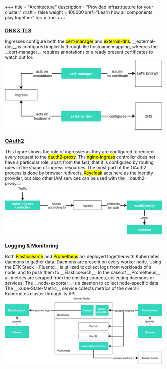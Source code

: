 +++
title = "Architecture"
description = "Provided infrastructure for your cluster."
draft = false
weight = 100000
bref="Learn how all components play together"
toc = true
+++

<h3 class="section-head" id="dns-tls"><a href="#dns-tls">DNS & TLS</a></h3>
Ingresses configure both the <mark>cert-manager</mark> and <mark>external-dns</mark>. __external-dns__ is configured implicitly through the hostname mapping, whereas the __cert-manager__ requires annotations or already present certificates to watch out for.

<div class="example">
    <img alt="dns-tls" src="/img/architecture/dns_tls.png" />
</div>

<h3 class="section-head" id="oauth"><a href="#oauth">OAuth2</a></h3>
This figure shows the role of ingresses as they are configured to redirect every request to the <mark>oauth2-proxy</mark>. The <mark>nginx-ingress</mark> controller does not have a particular role, apart from the fact, that it is configured by routing rules in the shape of ingress resources. The most part of the OAuth2 process is done by browser redirects. <mark>Keycloak</mark> acts here as the identity provider, but also other IAM services can be used with the __oauth2-proxy__.

<div class="example">
    <img alt="oauth" src="/img/architecture/oauth.png" />
</div>

<h3 class="section-head" id="logging-monitoring"><a href="#logging-monitoring">Logging & Monitoring</a></h3>
Both <mark>Elasticsearch</mark> and <mark>Prometheus</mark> are deployed together with Kubernetes daemons to gather data. Daemons are present on every worker node. Using the EFK Stack __Fluentd__ is utilized to collect logs from workloads of a node, and to push them to __Elasticsearch__. In the case of __Prometheus__ all metrics are scraped from the emitting sources, collecting daemons or services. The __node-exporter__ is a daemon to collect node-specific data. The __Kube-State-Metric__ service collects metrics of the overall Kubernetes cluster through its API.

<div class="example">
    <img alt="logging-monitoring" src="/img/architecture/logging_monitoring.png" />
</div>
